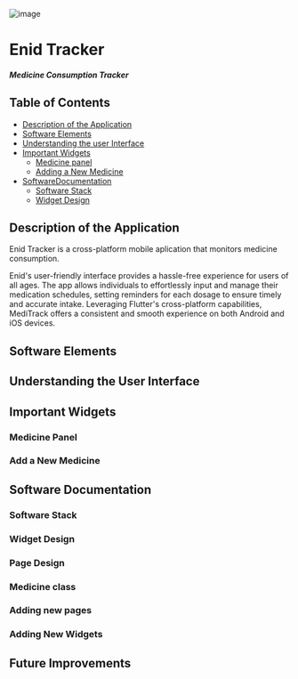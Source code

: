 
![image](https://github.com/WillowSaysWhat/Enid-Tracker/assets/126318401/4203defd-96ba-4c41-8e61-babffebc2c95)

# Enid Tracker
##### Medicine Consumption Tracker
## Table of Contents 
* [Description of the Application](#description-of-the-application)
* [Software Elements](#software-elements)
* [Understanding the user Interface](#understanding-the-user-interface)
* [Important Widgets](#important-widgets)
  * [Medicine panel](#medicine-panel)
  * [Adding a New Medicine](adding-a-new-medicine)
* [SoftwareDocumentation](#software-documentation)
  * [Software Stack](#software-stack)
  * [Widget Design](#widget-design)
## Description of the Application
Enid Tracker is a cross-platform mobile aplication that monitors medicine consumption.

Enid's user-friendly interface provides a hassle-free experience for users of all ages. The app allows individuals to effortlessly input and manage their medication schedules, setting reminders for each dosage to ensure timely and accurate intake. Leveraging Flutter's cross-platform capabilities, MediTrack offers a consistent and smooth experience on both Android and iOS devices.

## Software Elements

## Understanding the User Interface

## Important Widgets

### Medicine Panel
### Add a New Medicine
## Software Documentation
### Software Stack
### Widget Design
### Page Design
### Medicine class
### Adding new pages
### Adding New Widgets

## Future Improvements


